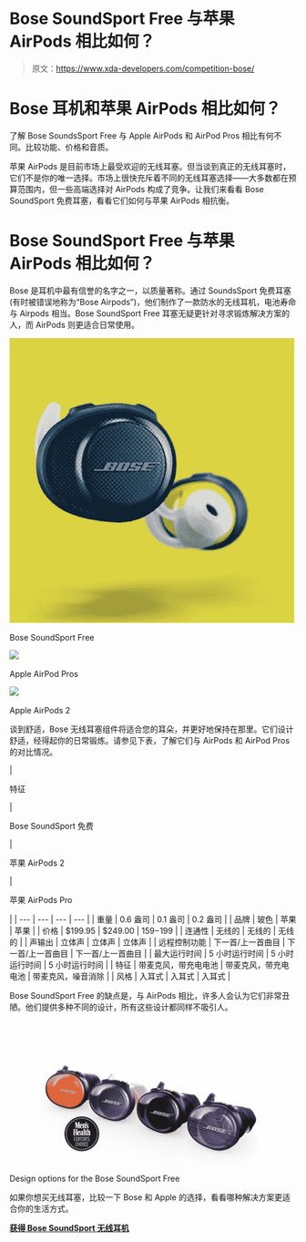 # Bose SoundSport Free 与苹果 AirPods 相比如何？

> 原文：<https://www.xda-developers.com/competition-bose/>

# Bose 耳机和苹果 AirPods 相比如何？

了解 Bose SoundsSport Free 与 Apple AirPods 和 AirPod Pros 相比有何不同。比较功能、价格和音质。

苹果 AirPods 是目前市场上最受欢迎的无线耳塞。但当谈到真正的无线耳塞时，它们不是你的唯一选择。市场上很快充斥着不同的无线耳塞选择——大多数都在预算范围内，但一些高端选择对 AirPods 构成了竞争。让我们来看看 Bose SoundSport 免费耳塞，看看它们如何与苹果 AirPods 相抗衡。

# Bose SoundSport Free 与苹果 AirPods 相比如何？

Bose 是耳机中最有信誉的名字之一，以质量著称。通过 SoundsSport 免费耳塞(有时被错误地称为“Bose Airpods”)，他们制作了一款防水的无线耳机，电池寿命与 Airpods 相当。Bose SoundSport Free 耳塞无疑更针对寻求锻炼解决方案的人，而 AirPods 则更适合日常使用。

 <picture>![](img/db80197b01a5ccfd4e0b8b7efcc6e657.png)</picture> 

Bose SoundSport Free

 <picture>![](img/7a5c004f2f9f6d04a218d6a794d480fb.png)</picture> 

Apple AirPod Pros

 <picture>![](img/d7999fe5702ba2868af641bc73f66676.png)</picture> 

Apple AirPods 2

谈到舒适，Bose 无线耳塞组件将适合您的耳朵，并更好地保持在那里。它们设计舒适，经得起你的日常锻炼。请参见下表，了解它们与 AirPods 和 AirPod Pros 的对比情况。

| 

特征

 | 

Bose SoundSport 免费

 | 

苹果 AirPods 2

 | 

苹果 AirPods Pro

 |
| --- | --- | --- | --- |
| 重量 | 0.6 盎司 | 0.1 盎司 | 0.2 盎司 |
| 品牌 | 玻色 | 苹果 | 苹果 |
| 价格 | $199.95 | $249.00 | $159-$199 |
| 连通性 | 无线的 | 无线的 | 无线的 |
| 声输出 | 立体声 | 立体声 | 立体声 |
| 远程控制功能 | 下一首/上一首曲目 | 下一首/上一首曲目 | 下一首/上一首曲目 |
| 最大运行时间 | 5 小时运行时间 | 5 小时运行时间 | 5 小时运行时间 |
| 特征 | 带麦克风，带充电电池 | 带麦克风，带充电电池 | 带麦克风，噪音消除 |
| 风格 | 入耳式 | 入耳式 | 入耳式 |

Bose SoundSport Free 的缺点是，与 AirPods 相比，许多人会认为它们非常丑陋。他们提供多种不同的设计，所有这些设计都同样不吸引人。

 <picture>![](img/bc4b46ad09d58d6328ac69a100c3fa30.png)</picture> 

Design options for the Bose SoundSport Free

如果你想买无线耳塞，比较一下 Bose 和 Apple 的选择，看看哪种解决方案更适合你的生活方式。

[**获得 Bose SoundSport 无线耳机**](https://www.anrdoezrs.net/links/100122946/type/dlg/sid/UUxdaUeUpU27103/https://www.bose.com/en_us/products/headphones/sports_headphones.html)